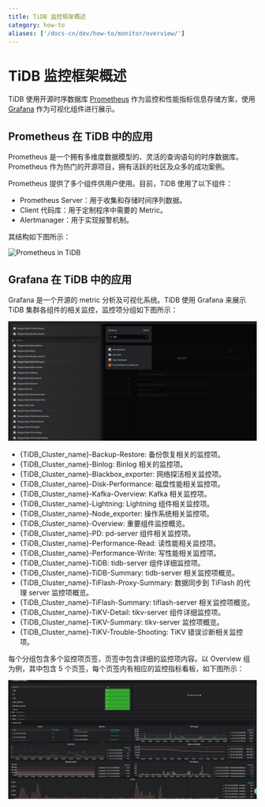```yaml
---
title: TiDB 监控框架概述
category: how-to
aliases: ['/docs-cn/dev/how-to/monitor/overview/']
---
```


# TiDB 监控框架概述

TiDB 使用开源时序数据库 [Prometheus](https://prometheus.io) 作为监控和性能指标信息存储方案，使用 [Grafana](https://grafana.com/grafana) 作为可视化组件进行展示。

## Prometheus 在 TiDB 中的应用

Prometheus 是一个拥有多维度数据模型的、灵活的查询语句的时序数据库。Prometheus 作为热门的开源项目，拥有活跃的社区及众多的成功案例。

Prometheus 提供了多个组件供用户使用。目前，TiDB 使用了以下组件：

- Prometheus Server：用于收集和存储时间序列数据。
- Client 代码库：用于定制程序中需要的 Metric。
- Alertmanager：用于实现报警机制。

其结构如下图所示：

![Prometheus in TiDB](/media/prometheus-in-tidb.png)

## Grafana 在 TiDB 中的应用

Grafana 是一个开源的 metric 分析及可视化系统。TiDB 使用 Grafana 来展示 TiDB 集群各组件的相关监控，监控项分组如下图所示：

![Grafana monitored_groups](/media/grafana_monitored_groups.png)

- {TiDB_Cluster_name}-Backup-Restore: 备份恢复相关的监控项。
- {TiDB_Cluster_name}-Binlog: Binlog 相关的监控项。
- {TiDB_Cluster_name}-Blackbox_exporter: 网络探活相关监控项。
- {TiDB_Cluster_name}-Disk-Performance: 磁盘性能相关监控项。
- {TiDB_Cluster_name}-Kafka-Overview: Kafka 相关监控项。
- {TiDB_Cluster_name}-Lightning: Lightning 组件相关监控项。
- {TiDB_Cluster_name}-Node_exporter: 操作系统相关监控项。
- {TiDB_Cluster_name}-Overview: 重要组件监控概览。
- {TiDB_Cluster_name}-PD: pd-server 组件相关监控项。
- {TiDB_Cluster_name}-Performance-Read: 读性能相关监控项。
- {TiDB_Cluster_name}-Performance-Write: 写性能相关监控项。
- {TiDB_Cluster_name}-TiDB: tidb-server 组件详细监控项。
- {TiDB_Cluster_name}-TiDB-Summary: tidb-server 相关监控项概览。
- {TiDB_Cluster_name}-TiFlash-Proxy-Summary: 数据同步到 TiFlash 的代理 server 监控项概览。
- {TiDB_Cluster_name}-TiFlash-Summary: tiflash-server 相关监控项概览。
- {TiDB_Cluster_name}-TiKV-Detail: tikv-server 组件详细监控项。
- {TiDB_Cluster_name}-TiKV-Summary: tikv-server 监控项概览。
- {TiDB_Cluster_name}-TiKV-Trouble-Shooting: TiKV 错误诊断相关监控项。

每个分组包含多个监控项页签，页签中包含详细的监控项内容。以 Overview 组为例，其中包含 5 个页签，每个页签内有相应的监控指标看板，如下图所示：

![Grafana Overview](/media/grafana_overview.png)


